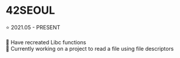 42SEOUL
=======

⭐ 2021.05 - PRESENT
</br>
</br>
🌱 Have recreated Libc functions
</br>
🌱 Currently working on a project to read a file using file descriptors
</br>
